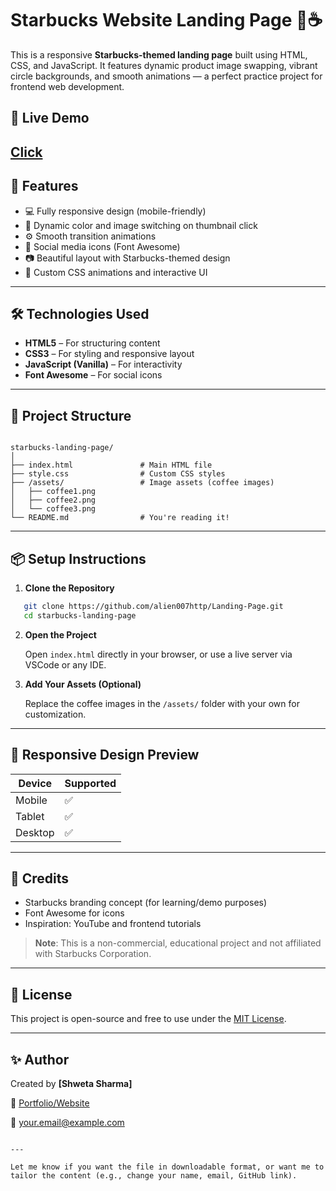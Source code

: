 # Starbucks Website Landing Page 🌟☕

This is a responsive **Starbucks-themed landing page** built using HTML, CSS, and JavaScript. It features dynamic product image swapping, vibrant circle backgrounds, and smooth animations — a perfect practice project for frontend web development.

## 🔗 Live Demo

[Click](https://github.com/alien007http/Landing-Page.git)
---

## 🚀 Features

- 💻 Fully responsive design (mobile-friendly)
- 🌈 Dynamic color and image switching on thumbnail click
- ⚙️ Smooth transition animations
- 📱 Social media icons (Font Awesome)
- 📷 Beautiful layout with Starbucks-themed design
- 🎨 Custom CSS animations and interactive UI

---

## 🛠️ Technologies Used

- **HTML5** – For structuring content  
- **CSS3** – For styling and responsive layout  
- **JavaScript (Vanilla)** – For interactivity  
- **Font Awesome** – For social icons

---

## 📂 Project Structure

```

starbucks-landing-page/
│
├── index.html               # Main HTML file
├── style.css                # Custom CSS styles
├── /assets/                 # Image assets (coffee images)
│   ├── coffee1.png
│   ├── coffee2.png
│   └── coffee3.png
└── README.md                # You're reading it!

````

---


## 📦 Setup Instructions

1. **Clone the Repository**

```bash
   git clone https://github.com/alien007http/Landing-Page.git
   cd starbucks-landing-page
````

2. **Open the Project**

   Open `index.html` directly in your browser, or use a live server via VSCode or any IDE.

3. **Add Your Assets (Optional)**

   Replace the coffee images in the `/assets/` folder with your own for customization.

---


## 📱 Responsive Design Preview

| Device  | Supported |
| ------- | --------- |
| Mobile  | ✅         |
| Tablet  | ✅         |
| Desktop | ✅         |

---

## 🙌 Credits

* Starbucks branding concept (for learning/demo purposes)
* Font Awesome for icons
* Inspiration: YouTube and frontend tutorials

> **Note**: This is a non-commercial, educational project and not affiliated with Starbucks Corporation.

---

## 📃 License

This project is open-source and free to use under the [MIT License](https://opensource.org/licenses/MIT).

---


## ✨ Author

Created by **\[Shweta Sharma]**

🔗 [Portfolio/Website](https://alien007http.github.io/Portfolio/)

📧 [your.email@example.com](s.sharma945043@gmail.com)

```

---

Let me know if you want the file in downloadable format, or want me to tailor the content (e.g., change your name, email, GitHub link).
```
